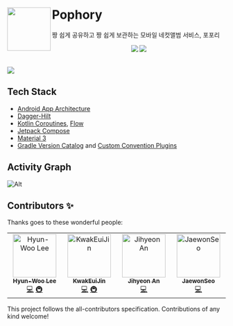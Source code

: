 # Pophory <img src="https://github.com/TeamPophory/pophory-server/assets/65678579/e7fcdd42-556e-4291-9032-070f5093ca42" align=left width=100>

짱 쉽게 공유하고 짱 쉽게 보관하는 모바일 네컷앨범 서비스, 포포리
<br/>
<div align="center">
  <p align="center">
    <img src="https://img.shields.io/badge/Kotlin-1.9.22-7F52FF?style=for-the-badge&logo=Kotlin&logoColor=white"/>
<!-- ALL-CONTRIBUTORS-BADGE:START - Do not remove or modify this section -->
<img src="https://img.shields.io/badge/all_contributors-4-orange.svg?style=for-the-badge"/>
<!-- ALL-CONTRIBUTORS-BADGE:END -->
  </p>
  <br />
</div>
<img src="https://github.com/TeamPophory/pophory-server/assets/65678579/c2223c52-3eff-428c-9e2f-c8c4d33bc043">

<h2>Tech Stack</h2>

- [Android App Architecture](https://developer.android.com/topic/architecture)
- [Dagger-Hilt](https://developer.android.com/training/dependency-injection/hilt-android)
- [Kotlin Coroutines](https://kotlinlang.org/docs/coroutines-overview.html), [Flow](https://kotlinlang.org/docs/flow.html)
- [Jetpack Compose](https://developer.android.com/jetpack/compose)
- [Material 3](https://m3.material.io/)
- [Gradle Version Catalog](https://docs.gradle.org/current/userguide/platforms.html)
  and [Custom Convention Plugins](https://docs.gradle.org/current/samples/sample_convention_plugins.html)

<h2>Activity Graph</h2>

![Alt](https://repobeats.axiom.co/api/embed/8aafd7e55d7655ad9ec829f95a445ba7f7758e58.svg "Repobeats analytics image")

## Contributors ✨

Thanks goes to these wonderful people:

<!-- ALL-CONTRIBUTORS-LIST:START - Do not remove or modify this section -->
<!-- prettier-ignore-start -->
<!-- markdownlint-disable -->
<table>
  <tbody>
    <tr>
      <td align="center" valign="top" width="14.28%"><a href="http://velog.io/@l2hyunwoo"><img src="https://avatars.githubusercontent.com/u/54518925?v=4?s=100" width="100px;" alt="Hyun-Woo Lee"/><br /><sub><b>Hyun-Woo Lee</b></sub></a><br /><a href="https://github.com/TeamPophory/pophory-android/commits?author=l2hyunwoo" title="Code">💻</a> <a href="#infra-l2hyunwoo" title="Infrastructure (Hosting, Build-Tools, etc)">🚇</a></td>
      <td align="center" valign="top" width="14.28%"><a href="https://github.com/KwakEuiJin"><img src="https://avatars.githubusercontent.com/u/93872496?v=4?s=100" width="100px;" alt="KwakEuiJin"/><br /><sub><b>KwakEuiJin</b></sub></a><br /><a href="https://github.com/TeamPophory/pophory-android/commits?author=KwakEuiJin" title="Code">💻</a> <a href="#infra-KwakEuiJin" title="Infrastructure (Hosting, Build-Tools, etc)">🚇</a></td>
      <td align="center" valign="top" width="14.28%"><a href="https://github.com/jihyeonAnAn"><img src="https://avatars.githubusercontent.com/u/84323575?v=4?s=100" width="100px;" alt="Jihyeon An"/><br /><sub><b>Jihyeon An</b></sub></a><br /><a href="https://github.com/TeamPophory/pophory-android/commits?author=jihyeonAnAn" title="Code">💻</a></td>
      <td align="center" valign="top" width="14.28%"><a href="https://github.com/librarywon"><img src="https://avatars.githubusercontent.com/u/52442547?v=4?s=100" width="100px;" alt="JaewonSeo"/><br /><sub><b>JaewonSeo</b></sub></a><br /><a href="https://github.com/TeamPophory/pophory-android/commits?author=librarywon" title="Code">💻</a></td>
    </tr>
  </tbody>
</table>

<!-- markdownlint-restore -->
<!-- prettier-ignore-end -->

<!-- ALL-CONTRIBUTORS-LIST:END -->
<!-- prettier-ignore-start -->
<!-- markdownlint-disable -->

<!-- markdownlint-restore -->
<!-- prettier-ignore-end -->

<!-- ALL-CONTRIBUTORS-LIST:END -->

This project follows the all-contributors specification. Contributions of any kind welcome!

